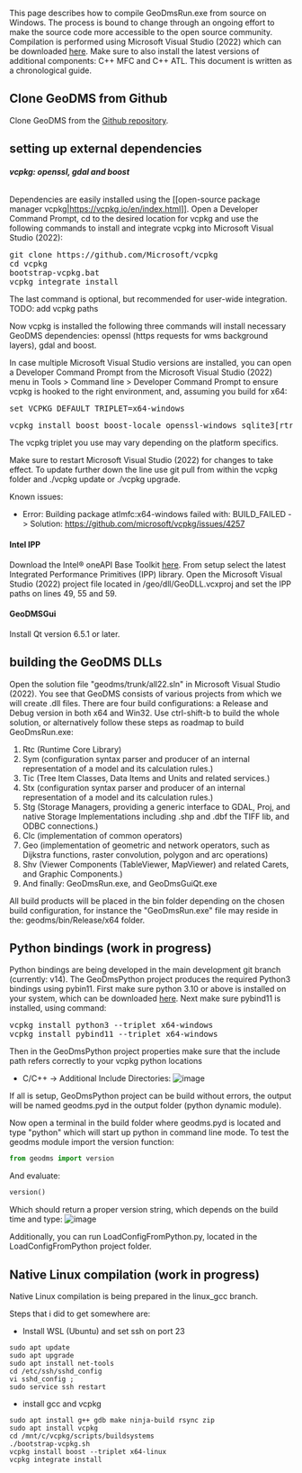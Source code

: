 This page describes how to compile GeoDmsRun.exe from source on Windows. The process is bound to change through an ongoing effort to make the source code more accessible to the open source community. Compilation is performed using Microsoft Visual Studio (2022) which can be downloaded [here](https://visualstudio.microsoft.com/vs/community/). Make sure to also install the latest versions of additional components: C++ MFC and C++ ATL. This document is written as a chronological guide.

## Clone GeoDMS from Github

Clone GeoDMS from the [Github repository](https://github.com/ObjectVision/GeoDMS).

## setting up external dependencies

###### **vcpkg: openssl, gdal and boost**

Dependencies are easily installed using the [[open-source package manager vcpkg|https://vcpkg.io/en/index.html]]. Open a Developer Command Prompt, cd to the desired location for vcpkg and use the following commands to install and integrate vcpkg into Microsoft Visual Studio (2022):

<pre>
git clone https://github.com/Microsoft/vcpkg
cd vcpkg
bootstrap-vcpkg.bat
vcpkg integrate install
</pre>

The last command is optional, but recommended for user-wide integration.
TODO: add vcpkg paths

Now vcpkg is installed the following three commands will install necessary GeoDMS dependencies: openssl (https requests for wms background layers), gdal and boost.

In case multiple Microsoft Visual Studio versions are installed, you can open a Developer Command Prompt from the Microsoft Visual Studio (2022)
menu in Tools > Command line > Developer Command Prompt to ensure vcpkg is hooked to the right environment, and, assuming you build for x64:

<pre>
set VCPKG_DEFAULT_TRIPLET=x64-windows
</pre>

<pre>
vcpkg install boost boost-locale openssl-windows sqlite3[rtree] gdal ms-gsl --triplet x64-windows
</pre>

The vcpkg triplet you use may vary depending on the platform specifics.

Make sure to restart Microsoft Visual Studio (2022) for changes to take effect. To update further down the line use git pull from within the
vcpkg folder and ./vcpkg update or ./vcpkg upgrade. 

Known issues:

-   Error: Building package atlmfc:x64-windows failed with: BUILD_FAILED -> Solution: <https://github.com/microsoft/vcpkg/issues/4257>

#### Intel IPP

Download the Intel® oneAPI Base Toolkit [here](https://www.intel.com/content/www/us/en/developer/tools/oneapi/base-toolkit-download.html).
From setup select the latest Integrated Performance Primitives (IPP) library. Open the Microsoft Visual Studio (2022) project file located in
/geo/dll/GeoDLL.vcxproj and set the IPP paths on lines 49, 55 and 59.

#### GeoDMSGui

Install Qt version 6.5.1 or later.

## building the GeoDMS DLLs

Open the solution file "geodms/trunk/all22.sln" in Microsoft Visual Studio (2022). You see that GeoDMS consists of various projects from
which we will create .dll files. There are four build configurations: a Release and Debug version in both x64 and Win32. Use ctrl-shift-b to
build the whole solution, or alternatively follow these steps as roadmap to build GeoDmsRun.exe:

1. Rtc (Runtime Core Library)
2. Sym (configuration syntax parser and producer of an internal representation of a model and its calculation rules.)
3. Tic (Tree Item Classes, Data Items and Units and related services.)
4. Stx (configuration syntax parser and producer of an internal representation of a model and its calculation rules.)
5. Stg (Storage Managers, providing a generic interface to GDAL, Proj, and native Storage Implementations including .shp and .dbf the TIFF lib, and ODBC connections.)
6. Clc (implementation of common operators)
7. Geo (implementation of geometric and network operators, such as Dijkstra functions, raster convolution, polygon and arc operations)
8. Shv (Viewer Components (TableViewer, MapViewer) and related Carets, and Graphic Components.)
9. And finally: GeoDmsRun.exe, and GeoDmsGuiQt.exe

All build products will be placed in the bin folder depending on the chosen build configuration, for instance the "GeoDmsRun.exe" file may reside in the: geodms/bin/Release/x64 folder.

## Python bindings (work in progress)
Python bindings are being developed in the main development git branch (currently: v14). The GeoDmsPython project produces the required Python3 bindings using pybin11.
First make sure python 3.10 or above is installed on your system, which can be downloaded [here](https://www.python.org/downloads/). Next make sure pybind11 is installed, using command:

<pre>
vcpkg install python3 --triplet x64-windows
vcpkg install pybind11 --triplet x64-windows
</pre>

Then in the GeoDmsPython project properties make sure that the include path refers correctly to your vcpkg python locations
- C/C++ -> Additional Include Directories: 
![image](https://github.com/ObjectVision/GeoDMS/assets/2284361/43b39724-032c-47cd-af08-3dcd142d85f5)

If all is setup, GeoDmsPython project can be build without errors, the output will be named geodms.pyd in the output folder (python dynamic module).

Now open a terminal in the build folder where geodms.pyd is located and type "python" which will start up python in command line mode.
To test the geodms module import the version function:

```python
from geodms import version
```

And evaluate:

```python
version()
```

Which should return a proper version string, which depends on the build time and type:
![image](https://github.com/ObjectVision/GeoDMS/assets/96182097/549fd537-293a-42de-8152-c5f3d6f81067)

Additionally, you can run LoadConfigFromPython.py, located in the LoadConfigFromPython project folder.

## Native Linux compilation (work in progress)
Native Linux compilation is being prepared in the linux_gcc branch. 

Steps that i did to get somewhere are:
* Install WSL (Ubuntu) and set ssh on port 23
```
sudo apt update
sudo apt upgrade
sudo apt install net-tools
cd /etc/ssh/sshd_config
vi sshd_config ;
sudo service ssh restart
```

* install gcc and vcpkg

```
sudo apt install g++ gdb make ninja-build rsync zip
sudo apt install vcpkg
cd /mnt/c/vcpkg/scripts/buildsystems
./bootstrap-vcpkg.sh
vcpkg install boost --triplet x64-linux
vcpkg integrate install
```



